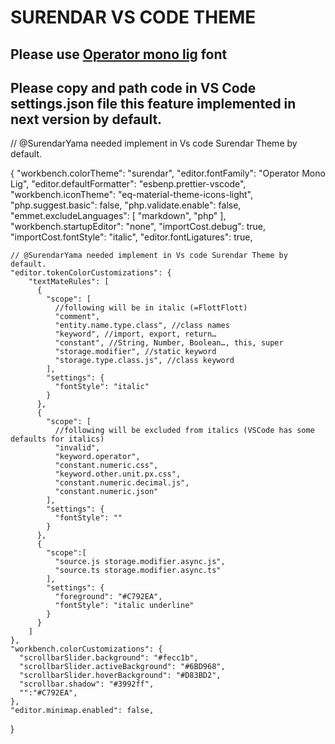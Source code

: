 # SURENDAR VS CODE THEME

## Please use [Operator mono lig](https://github.com/Bug0017/operator-mono-lig-1) font


## Please copy and path code in VS Code settings.json file this feature implemented in next version by default.

 // @SurendarYama needed implement in Vs code Surendar Theme by default.
 
 
   {
    "workbench.colorTheme": "surendar",
    "editor.fontFamily": "Operator Mono Lig",
    "editor.defaultFormatter": "esbenp.prettier-vscode",
    "workbench.iconTheme": "eq-material-theme-icons-light",
    "php.suggest.basic": false,
    "php.validate.enable": false,
    "emmet.excludeLanguages": [
        "markdown",
        "php"
    ],
    "workbench.startupEditor": "none",
    "importCost.debug": true,
    "importCost.fontStyle": "italic",
    "editor.fontLigatures": true,

    // @SurendarYama needed implement in Vs code Surendar Theme by default.
    "editor.tokenColorCustomizations": {
        "textMateRules": [
          {
            "scope": [
              //following will be in italic (=FlottFlott)
              "comment",
              "entity.name.type.class", //class names
              "keyword", //import, export, return…
              "constant", //String, Number, Boolean…, this, super
              "storage.modifier", //static keyword
              "storage.type.class.js", //class keyword
            ],
            "settings": {
              "fontStyle": "italic"
            }
          },
          {
            "scope": [
              //following will be excluded from italics (VSCode has some defaults for italics)
              "invalid",
              "keyword.operator",
              "constant.numeric.css",
              "keyword.other.unit.px.css",
              "constant.numeric.decimal.js",
              "constant.numeric.json"
            ],
            "settings": {
              "fontStyle": ""
            }
          },
          {
            "scope":[
              "source.js storage.modifier.async.js",
              "source.ts storage.modifier.async.ts"
            ],
            "settings": {
              "foreground": "#C792EA",
              "fontStyle": "italic underline"
            }
          }
        ]
    },
    "workbench.colorCustomizations": {
      "scrollbarSlider.background": "#fecc1b",
      "scrollbarSlider.activeBackground": "#6BD968",
      "scrollbarSlider.hoverBackground": "#D83BD2",
      "scrollbar.shadow": "#3992ff",
      "":"#C792EA",
    },
    "editor.minimap.enabled": false,      
}
